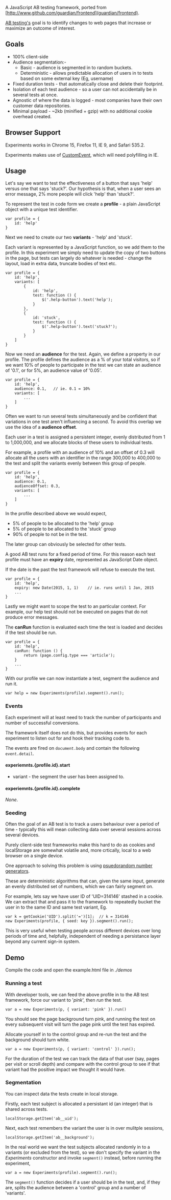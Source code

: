 A JavaScript AB testing framework, ported from
[http://www.github.com/guardian/frontend](guardian/frontend).

[AB testing's](http://en.wikipedia.org/wiki/A/B_testing) goal is to identify
changes to web pages that increase or maximize an outcome of interest.

## Goals

- 100% client-side
- Audience segmentation:-
    - Basic - audience is segmented in to random buckets. 
    - Deterministic - allows predictable allocation of users in to tests based
      on some external key (Eg, username) 
- Fixed duration tests - that automatically close and delete their footprint.
- Isolation of each test audience - so a user can not accidentally be in several
  tests at once.
- Agnostic of where the data is logged - most companies have their own customer
  data repositories.
- Minimal payload - ~2kb (minified + gzip) with no additional cookie overhead
  created. 

## Browser Support

Experiments works in Chrome 15, Firefox 11, IE 9, and Safari 535.2.

Experiments makes use of
[CustomEvent](https://developer.mozilla.org/en/docs/Web/API/CustomEvent), which
will need polyfilling in IE.

## Usage

Let's say we want to test the effectiveness of a button that says 'help' versus
one that says 'stuck?'. Our hypothesis is that, when a user sees an error
message, 2% more people will click 'help' than 'stuck?'.

To represent the test in code form we create a **profile** - a plain JavaScript
object with a unique test identifier.

```
var profile = {
    id: 'help'
} 
```

Next we need to create our two **variants** - 'help' and 'stuck'.

Each variant is represented by a JavaScript function, so we add them to the
profile. In this experiment we simply need to update the copy of two buttons in
the page, but tests can largely do whatever is needed - change the layout, load
in extra data, truncate bodies of text etc.

```
var profile = {
    id: 'help',
    variants: [ 
		{ 
			id: 'help',
			test: function () {
				$('.help-button').text('help'); 
			}
		},
		{
			id: 'stuck',
			test: function () {
				$('.help-button').text('stuck?'); 
			}
		}
	]
}
```

Now we need an **audience** for the test. Again, we define a property in our
profile. The profile defines the audience as a % of your total visitors, so if
we want 10% of people to participate in the test we can state an audience of
'0.1', or for 5%, an audience value of '0.05'.

```
var profile = {
    id: 'help',
    audience: 0.1,   // ie. 0.1 = 10%
    variants: [ 
	    ...
    ]
}
```

Often we want to run several tests simultaneously and be confident that
variations in one test aren't influencing a second. To avoid this overlap we
use the idea of a **audience offset**.

Each user in a test is assigned a persistent integer, evenly distributed from 1
to 1,000,000, and we allocate blocks of these users to individual tests.

For example, a profile with an audience of 10% and an offset of 0.3 will
allocate all the users with an identifier in the range 300,000 to 400,000 to
the test and split the variants evenly between this group of people.

```
var profile = {
    id: 'help',
    audience: 0.1,
    audienceOffset: 0.3, 
    variants: [ 
	    ...
    ]
}
```

In the profile described above we would expect, 

- 5% of people to be allocated to the 'help' group  
- 5% of people to be allocated to the 'stuck' group  
- 90% of people to not be in the test.

The later group can obviously be selected for other tests.

A good AB test runs for a fixed period of time. For this reason each test
profile must have an **expiry** date, represented as JavaScript Date object.

If the date is the past the test framework will refuse to execute the test.

```
var profile = {
    id: 'help',
    expiry: new Date(2015, 1, 1)    // ie. runs until 1 Jan, 2015
    ...
}
```

Lastly we might want to scope the test to an particular context. For example,
our help test should not be executed on pages that do not produce error
messages.

The **canRun** function is evaluated each time the test is loaded and decides
if the test should be run.

```
var profile = {
    id: 'help',
	canRun: function () {
        return (page.config.type === 'article');
	}
    ...
}
```

With our profile we can now instantiate a test, segment the audience and run it.

```
var help = new Experiments(profile).segment().run();
```

### Events 

Each experiment will at least need to track the number of participants and
number of successful conversions.

The framework itself does not do this, but provides events for each experiment
to listen out for and hook their tracking code to.

The events are fired on `document.body` and contain the following `event.detail`.

#### experiemnts.{profile.id}.start

- variant - the segment the user has been assigned to.

#### experiemnts.{profile.id}.complete

_None_.

### Seeding

Often the goal of an AB test is to track a users behaviour over a period of
time - typically this will mean collecting data over several sessions across
several devices. 

Purely client-side test frameworks make this hard to do as cookies and
localStorage are somewhat volatile and, more crtically, local to a web browser
on a single device.

One approach to solving this problem is using [psuedorandom number
generators](https://github.com/davidbau/seedrandom).

These are deterministic algorithms that can, given the same input, generate an
evenly distributed set of numbers, which we can fairly segment on. 

For example, lets say we have user ID of 'UID=314146' stashed in a cookie. We
can extract that and pass it to the framework to repeatedly bucket the user in
to the same ID and same test variant, Eg. 

```
var k = getCookie('UID').split('=')[1];  // k = 314146
new Experiments(profile, { seed: key }).segment().run();
```

This is very useful when testing people across different devices over long
periods of time and, helpfully, independent of needing a persistance layer
beyond any current sign-in system. 

## Demo

Compile the code and open the example.html file in _./demos_

### Running a test

With developer tools, we can feed the above profile in to the AB test
framework, force our variant to '_pink_', then _run_ the test. 

```
var a = new Experiments(p, { variant: 'pink' }).run()
```

You should see the page background turn pink, and running the test on every
subsequent visit will turn the page pink until the test has expired.


Allocate yourself in to the control group and re-run the test and the
background should turn white.

```
var a = new Experiments(p, { variant: 'control' }).run();
```

For the duration of the test we can track the data of that user (say, pages per
visit or scroll depth) and compare with the control group to see if that
variant had the positive impact we thought it would have.

### Segmentation

You can inspect data the tests create in local storage.

Firstly, each test subject is allocated a persistant id (an integer) that is
shared across tests.

```
localStorage.getItem('ab__uid');
```

Next, each test remembers the variant the user is in over mulitple sessions,

```
localStorage.getItem('ab__background'); 
```

In the real world we want the test subjects allocated randomly in to a variants
(or excluded from the test), so we don't specify the variant in the _Experiments_
constructor and invoke `segment()` instead, before running the experiment,

```
var a = new Experiments(profile).segment().run();
```

The `segment()` function decides if a user should be in the test, and, if they
are, splits the audience between a 'control' group and a number of 'variants'.
